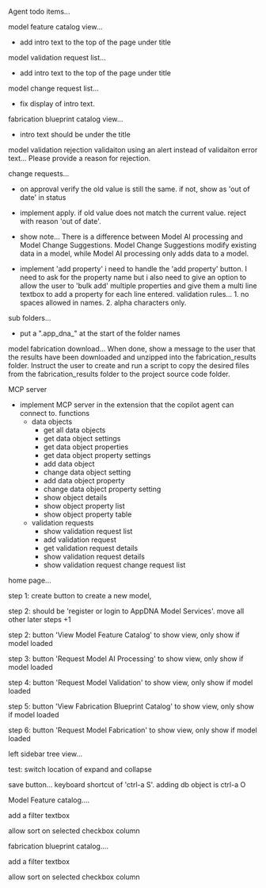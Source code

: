 Agent todo items...
    
 
model feature catalog view...
- add intro text to the top of the page under title

model validation request list...
- add intro text to the top of the page under title 

model change request list...
- fix display of intro text.    
 
fabrication blueprint catalog view...
- intro text should be under the title 
 
   
model validation rejection validaiton using an alert instead of validaiton error text... Please provide a reason for rejection.
     

change requests...
- on approval verify the old value is still the same. if not, show as 'out of date' in status
- implement apply. if old value does not match the current value. reject with reason 'out of date'.
- show note...  There is a difference between Model AI processing and Model Change Suggestions.  Model Change Suggestions modify existing data in a model, while Model AI processing only adds data to a model.
 
 

- implement 'add property' 
i need to handle the 'add property' button. I need to ask for the property name but i also need to give an option to allow the user to 'bulk add' multiple properties and give them a multi line textbox to add a property for each line entered. validation rules... 1. no spaces allowed in names. 2. alpha characters only.
 

sub folders...
- put a ".app_dna_" at the start of the folder names
      
model fabrication download...
 When done, show a message to the user that the results have been downloaded and unzipped into the fabrication_results folder. Instruct the user to create and run a script to copy the desired files from the fabrication_results folder to the project source code folder.  

MCP server
- implement MCP server in the extension that the copilot agent can connect to.
functions
    - data objects
        - get all data objects
        - get data object settings
        - get data object properties
        - get data object property settings
        - add data object
        - change data object setting
        - add data object property
        - change data object property setting
        - show object details
        - show object property list
        - show object property table
    - validation requests
        - show validation request list
        - add validation request
        - get validation request details
        - show validation request details
        - show validation request change request list



home page...

 

step 1: create button to create a new model,  


step 2: should be 'register or login to AppDNA Model Services'.   move all other later steps +1

step 2: button  'View Model Feature Catalog' to show view, only show if model loaded

step 3: button  'Request Model AI Processing' to show view, only show if model loaded

step 4: button  'Request Model Validation' to show view, only show if model loaded



step 5: button 'View Fabrication Blueprint Catalog' to show view, only show if model loaded

step 6: button  'Request Model Fabrication' to show view, only show if model loaded

 


left sidebar tree view...
 
test: switch location of expand and collapse

 
 

save button... keyboard shortcut of 'ctrl-a S'.  adding db object is ctrl-a O
  

Model Feature catalog....

add a filter textbox

allow sort on selected checkbox column



fabrication blueprint catalog....


add a filter textbox

allow sort on selected checkbox column

  